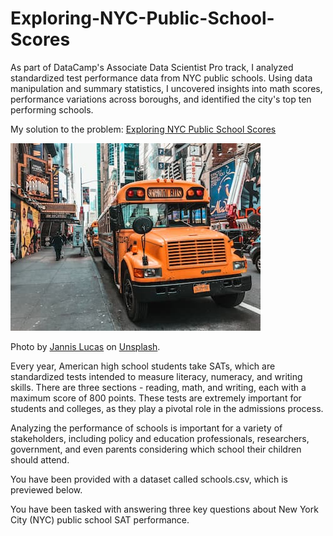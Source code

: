# Exploring-NYC-Public-School-Scores
As part of DataCamp's Associate Data Scientist Pro track, I analyzed standardized test performance data from NYC public schools. Using data manipulation and summary statistics, I uncovered insights into math scores, performance variations across boroughs, and identified the city's top ten performing schools.

My solution to the problem: [Exploring NYC Public School Scores](notebook.ipynb)

![School Bus Image](schoolbus.jpg)

Photo by [Jannis Lucas](https://unsplash.com/@jannis_lucas) on [Unsplash](https://unsplash.com/).

Every year, American high school students take SATs, which are standardized tests intended to measure literacy, numeracy, and writing skills. There are three sections - reading, math, and writing, each with a maximum score of 800 points. These tests are extremely important for students and colleges, as they play a pivotal role in the admissions process.

Analyzing the performance of schools is important for a variety of stakeholders, including policy and education professionals, researchers, government, and even parents considering which school their children should attend.

You have been provided with a dataset called schools.csv, which is previewed below.

You have been tasked with answering three key questions about New York City (NYC) public school SAT performance.
